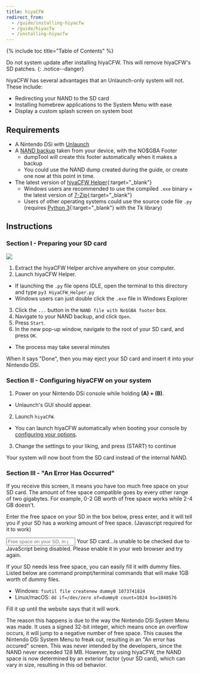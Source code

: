 ```yaml
---
title: hiyaCFW
redirect_from:
  - /guide/installing-hiyacfw
  - /guide/hiyacfw
  - /installing-hiyacfw
---
```


{% include toc title="Table of Contents" %}

Do not system update after installing hiyaCFW. This will remove hiyaCFW's SD patches.
{: .notice--danger}

hiyaCFW has several advantages that an Unlaunch-only system will not. These include:
- Redirecting your NAND to the SD card
- Installing homebrew applications to the System Menu with ease
- Display a custom splash screen on system boot

## Requirements
- A Nintendo DSi with [Unlaunch](unlaunch)
- A [NAND backup](nand-dump) taken from your device, with the NO$GBA Footer
  - dumpTool will create this footer automatically when it makes a backup
  - You could use the NAND dump created during the guide, or create one now at this point in time.
- The latest version of [hiyaCFW Helper](https://github.com/mondul/HiyaCFW-Helper/releases){:target="_blank"}
  - Windows users are recommended to use the compiled `.exe` binary + the latest version of [7-Zip](https://www.7-zip.org/download.html){:target="_blank"}
  - Users of other operating systems could use the source code file `.py` (requires [Python 3](https://www.python.org/downloads/){:target="_blank"} with the Tk library)

## Instructions
### Section I - Preparing your SD card
![](https://camo.githubusercontent.com/538f1d70409d6b38170ef7d845b7818bd902fd87/68747470733a2f2f696d6167652e6962622e636f2f68687a4b524c2f53637265656e2d53686f742d323031382d31302d31382d61742d31362d33302d31382e706e67)

1. Extract the hiyaCFW Helper archive anywhere on your computer.
2. Launch hiyaCFW Helper.
 - If launching the `.py` file opens IDLE, open the terminal to this directory and type `py3 HiyaCFW_Helper.py`
 - Windows users can just double click the `.exe` file in Windows Explorer
3. Click the `...` button in the `NAND file with No$GBA footer` box.
4. Navigate to your NAND backup, and click `Open`.
5. Press `Start`.
6. In the new pop-up window, navigate to the root of your SD card, and press `OK`.
  - The process may take several minutes

When it says "Done", then you may eject your SD card and insert it into your Nintendo DSi.

### Section II - Configuring hiyaCFW on your system
1. Power on your Nintendo DSi console while holding **(A) + (B)**.
  - Unlaunch's GUI should appear.
2. Launch `hiyaCFW`.
  - You can launch hiyaCFW automatically when booting your console by [configuring your options](unlaunch#switching-button-booting-combination).
3. Change the settings to your liking, and press (START) to continue

Your system will now boot from the SD card instead of the internal NAND.

### Section III - "An Error Has Occurred"
If you receive this screen, it means you have too much free space on your SD card. The amount of free space compatible goes by every other range of two gigabytes. For example, 0-2 GB worth of free space works while 2-4 GB doesn't.

Enter the free space on your SD in the box below, press enter, and it will tell you if your SD has a working amount of free space. (Javascript required for it to work)

<input id="sdSpace" type="number" placeholder="Free space on your SD, in gigabytes (ex. 1.5)" oninput="updateWillWork()">
Your SD card<span id="willWork">...</span><noscript>is unable to be checked due to JavaScript being disabled. Please enable it in your web browser and try again.</noscript>

If your SD needs less free space, you can easily fill it with dummy files. Listed below are command prompt/terminal commands that will make 1GB worth of dummy files.
 - Windows: `fsutil file createnew dummy0 1073741824`
 - Linux/macOS: `dd if=/dev/zero of=dummy0 count=1024 bs=1048576`

Fill it up until the website says that it will work.

The reason this happens is due to the way the Nintendo DSi System Menu was made. It uses a signed 32-bit integer, which means once an overflow occurs, it will jump to a negative number of free space. This causes the Nintendo DSi System Menu to freak out, resulting in an "An error has occured" screen. This was never intended by the developers, since the NAND never exceeded 128 MB. However, by using hiyaCFW, the NAND space is now determined by an exterior factor (your SD card), which can vary in size, resulting in this od behavior.

<script>
function updateWillWork() {
  let freeSpace = document.getElementById("sdSpace").value;
  document.getElementById("willWork").innerHTML = " " + ((freeSpace % 4) < 2 ? "will work!" : "needs dummy files...");
}
</script>